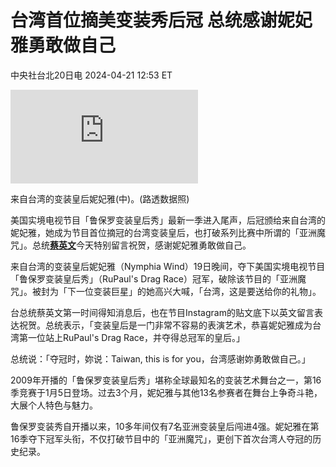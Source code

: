 # 台湾首位摘美变装秀后冠 总统感谢妮妃雅勇敢做自己

中央社台北20日电 2024-04-21 12:53 ET

![来自台湾的变装皇后妮妃雅(中)。(路透数据照)](https://pgw.worldjournal.com/gw/photo.php?u=https://uc.udn.com.tw/photo/wj/realtime/2024/04/22/29503345.jpg&x=0&y=0&sw=0&sh=0&sl=W&fw=800&exp=3600&q=75)

来自台湾的变装皇后妮妃雅(中)。(路透数据照)

美国实境电视节目「鲁保罗变装皇后秀」最新一季进入尾声，后冠颁给来自台湾的妮妃雅，她成为节目首位摘冠的台湾变装皇后，也打破系列比赛中所谓的「亚洲魔咒」。总统[**蔡英文**](https://www.worldjournal.com/search/tagging/8877/%E8%94%A1%E8%8B%B1%E6%96%87?zh-cn)今天特别留言祝贺，感谢妮妃雅勇敢做自己。

来自台湾的变装皇后妮妃雅（Nymphia Wind）19日晚间，夺下美国实境电视节目「鲁保罗变装皇后秀」（RuPaul's Drag Race）冠军，破除该节目的「亚洲魔咒」。被封为「下一位变装巨星」的她高兴大喊，「台湾，这是要送给你的礼物」。

台总统蔡英文第一时间得知消息后，也在节目Instagram的贴文底下以英文留言表达祝贺。总统表示，「变装皇后是一门非常不容易的表演艺术，恭喜妮妃雅成为台湾第一位站上RuPaul's Drag Race，并夺得总冠军的皇后。」

总统说：「夺冠时，妳说：Taiwan, this is for you，台湾感谢妳勇敢做自己。」

2009年开播的「鲁保罗变装皇后秀」堪称全球最知名的变装艺术舞台之一，第16季竞赛于1月5日登场。过去3个月，妮妃雅与其他13名参赛者在舞台上争奇斗艳，大展个人特色与魅力。

鲁保罗变装秀自开播以来，10多年间仅有7名亚洲变装皇后闯进4强。妮妃雅在第16季夺下冠军头衔，不仅打破节目中的「亚洲魔咒」，更创下首次台湾人夺冠的历史纪录。
<!-- tcd_original_link https://www.worldjournal.com/wj/story/121478/7914275?from=wj_maintab_cate&zh-cn -->
